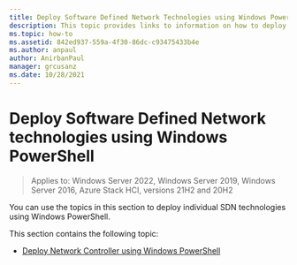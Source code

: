 ```yaml
---
title: Deploy Software Defined Network Technologies using Windows PowerShell
description: This topic provides links to information on how to deploy individual SDN technologies using Windows PowerShell.
ms.topic: how-to
ms.assetid: 842ed937-559a-4f30-86dc-c93475433b4e
ms.author: anpaul
author: AnirbanPaul
manager: grcusanz
ms.date: 10/28/2021
---
```

# Deploy Software Defined Network technologies using Windows PowerShell

>Applies to: Windows Server 2022, Windows Server 2019, Windows Server 2016, Azure Stack HCI, versions 21H2 and 20H2

You can use the topics in this section to deploy individual SDN technologies using Windows PowerShell.

This section contains the following topic:
- [Deploy Network Controller using Windows PowerShell](Deploy-Network-Controller-using-Windows-PowerShell.md)
